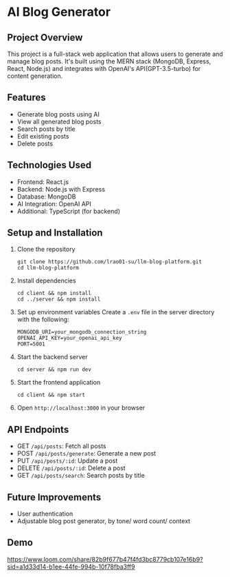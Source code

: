 # AI Blog Generator

## Project Overview
This project is a full-stack web application that allows users to generate and manage blog posts. It's built using the MERN stack (MongoDB, Express, React, Node.js) and integrates with OpenAI's API(GPT-3.5-turbo) for content generation.

## Features
- Generate blog posts using AI
- View all generated blog posts
- Search posts by title
- Edit existing posts
- Delete posts

## Technologies Used
- Frontend: React.js
- Backend: Node.js with Express
- Database: MongoDB
- AI Integration: OpenAI API
- Additional: TypeScript (for backend)

## Setup and Installation
1. Clone the repository
   ```
   git clone https://github.com/lrao01-su/llm-blog-platform.git
   cd llm-blog-platform
   ```

2. Install dependencies
   ```
   cd client && npm install
   cd ../server && npm install
   ```

3. Set up environment variables
   Create a `.env` file in the server directory with the following:
   ```
   MONGODB_URI=your_mongodb_connection_string
   OPENAI_API_KEY=your_openai_api_key
   PORT=5001
   ```

4. Start the backend server
   ```
   cd server && npm run dev
   ```

5. Start the frontend application
   ```
   cd client && npm start
   ```

6. Open `http://localhost:3000` in your browser

## API Endpoints
- GET `/api/posts`: Fetch all posts
- POST `/api/posts/generate`: Generate a new post
- PUT `/api/posts/:id`: Update a post
- DELETE `/api/posts/:id`: Delete a post
- GET `/api/posts/search`: Search posts by title

## Future Improvements
- User authentication
- Adjustable blog post generator, by tone/ word count/ context


## Demo
https://www.loom.com/share/82b9f677b47f4fd3bc8779cb107e16b9?sid=a1d33d14-b1ee-44fe-994b-10f78fba3ff9


